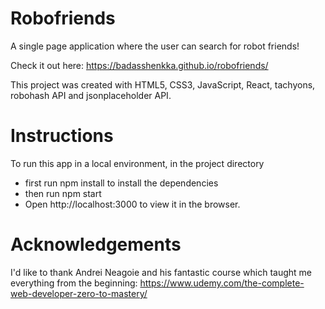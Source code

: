 # Robofriends

A single page application where the user can search for robot friends!

Check it out here: https://badasshenkka.github.io/robofriends/

This project was created with HTML5, CSS3, JavaScript, React, tachyons, robohash API and jsonplaceholder API.

# Instructions

To run this app in a local environment, in the project directory

* first run npm install to install the dependencies
* then run npm start
* Open http://localhost:3000 to view it in the browser.

# Acknowledgements

I'd like to thank Andrei Neagoie and his fantastic course which taught me everything from the beginning:
https://www.udemy.com/the-complete-web-developer-zero-to-mastery/
